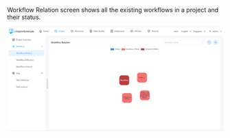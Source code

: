 Workflow Relation screen shows all the existing workflows in a project and their status.

![](../../../../img/new_ui/dev/project/work-relation.png)